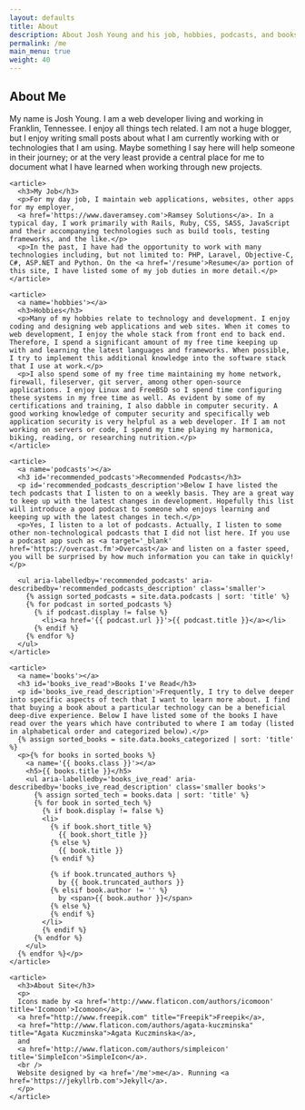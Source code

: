```yaml
---
layout: defaults
title: About
description: About Josh Young and his job, hobbies, podcasts, and books. About this site.
permalink: /me
main_menu: true
weight: 40
---
```


<section>
  <div class='inner-section'>
    <h2>About Me</h2>
    <article>
      <p>
      My name is Josh Young. I am a web developer living and working in Franklin, Tennessee. I enjoy all things tech related. I am not a huge blogger, but I enjoy writing small posts about what I am currently  working with or technologies that I am using. Maybe something I say here will help someone in their journey; or at the very least provide a central place for me to document what I have learned when working through new projects.</p>
    </article>

    <article>
      <h3>My Job</h3>
      <p>For my day job, I maintain web applications, websites, other apps for my employer,
      <a href='https://www.daveramsey.com'>Ramsey Solutions</a>. In a typical day, I work primarily with Rails, Ruby, CSS, SASS, JavaScript and their accompanying technologies such as build tools, testing frameworks, and the like.</p>
      <p>In the past, I have had the opportunity to work with many technologies including, but not limited to: PHP, Laravel, Objective-C, C#, ASP.NET and Python. On the <a href='/resume'>Resume</a> portion of this site, I have listed some of my job duties in more detail.</p>
    </article>

    <article>
      <a name='hobbies'></a>
      <h3>Hobbies</h3>
      <p>Many of my hobbies relate to technology and development. I enjoy coding and designing web applications and web sites. When it comes to web development, I enjoy the whole stack from front end to back end. Therefore, I spend a significant amount of my free time keeping up with and learning the latest languages and frameworks. When possible, I try to implement this additional knowledge into the software stack that I use at work.</p>
      <p>I also spend some of my free time maintaining my home network, firewall, fileserver, git server, among other open-source applications. I enjoy Linux and FreeBSD so I spend time configuring these systems in my free time as well. As evident by some of my certifications and training, I also dabble in computer security. A good working knowledge of computer security and specifically web application security is very helpful as a web developer. If I am not working on servers or code, I spend my time playing my harmonica, biking, reading, or researching nutrition.</p>
    </article>

    <article>
      <a name='podcasts'></a>
      <h3 id='recommended_podcasts'>Recommended Podcasts</h3>
      <p id='recommended_podcasts_description'>Below I have listed the tech podcasts that I listen to on a weekly basis. They are a great way to keep up with the latest changes in development. Hopefully this list will introduce a good podcast to someone who enjoys learning and keeping up with the latest changes in tech.</p>
      <p>Yes, I listen to a lot of podcasts. Actually, I listen to some other non-technological podcasts that I did not list here. If you use a podcast app such as <a target='_blank' href='https://overcast.fm'>Overcast</a> and listen on a faster speed, you will be surprised by how much information you can take in quickly!</p>

      <ul aria-labelledby='recommended_podcasts' aria-describedby='recommended_podcasts_description' class='smaller'>
        {% assign sorted_podcasts = site.data.podcasts | sort: 'title' %}
        {% for podcast in sorted_podcasts %}
          {% if podcast.display != false %}
            <li><a href='{{ podcast.url }}'>{{ podcast.title }}</a></li>
          {% endif %}
        {% endfor %}
      </ul>
    </article>

    <article>
      <a name='books'></a>
      <h3 id='books_ive_read'>Books I've Read</h3>
      <p id='books_ive_read_description'>Frequently, I try to delve deeper into specific aspects of tech that I want to learn more about. I find that buying a book about a particular technology can be a beneficial deep-dive experience. Below I have listed some of the books I have read over the years which have contributed to where I am today (listed in alphabetical order and categorized below).</p>
      {% assign sorted_books = site.data.books_categorized | sort: 'title' %}
      <p>{% for books in sorted_books %}
        <a name='{{ books.class }}'></a>
        <h5>{{ books.title }}</h5>
        <ul aria-labelledby='books_ive_read' aria-describedby='books_ive_read_description' class='smaller books'>
          {% assign sorted_tech = books.data | sort: 'title' %}
          {% for book in sorted_tech %}
            {% if book.display != false %}
            <li>
              {% if book.short_title %}
                {{ book.short_title }}
              {% else %}
                {{ book.title }}
              {% endif %}

              {% if book.truncated_authors %}
                by {{ book.truncated_authors }}
              {% elsif book.author != '' %}
                by <span>{{ book.author }}</span>
              {% else %}
              {% endif %}
            </li>
            {% endif %}
          {% endfor %}
        </ul>
      {% endfor %}</p>
    </article>

    <article>
      <h3>About Site</h3>
      <p>
      Icons made by <a href='http://www.flaticon.com/authors/icomoon' title='Icomoon'>Icomoon</a>,
      <a href="http://www.freepik.com" title="Freepik">Freepik</a>,
      <a href="http://www.flaticon.com/authors/agata-kuczminska" title="Agata Kuczminska">Agata Kuczminska</a>,
      and
      <a href='http://www.flaticon.com/authors/simpleicon' title='SimpleIcon'>SimpleIcon</a>.
      <br />
      Website designed by <a href='/me'>me</a>. Running <a href='https://jekyllrb.com'>Jekyll</a>.
      </p>
    </article>
  </div><!-- inner-section -->
</section>